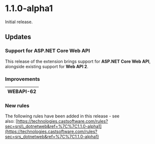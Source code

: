 # 1.1.0-alpha1

Initial release.
## Updates

### Support for ASP.NET Core Web API

This release of the extension brings support for **ASP.NET Core Web API**, alongside existing support for **Web API 2**.
### Improvements

| WEBAPI-62 |
| --------- |

### New rules

The following rules have been added in this release - see also: [https://technologies.castsoftware.com/rules?sec=srs\\_dotnetweb&ref=%7C%7C1.1.0-alpha1](https://technologies.castsoftware.com/rules?sec=srs_dotnetweb&ref=%7C%7C1.1.0-alpha1)
